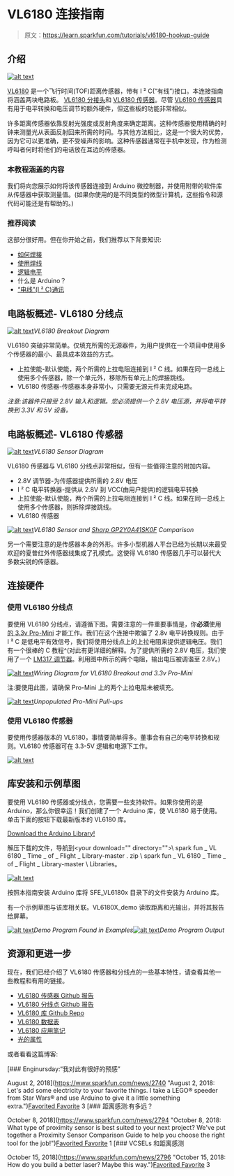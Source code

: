 # VL6180 连接指南

> 原文：<https://learn.sparkfun.com/tutorials/vl6180-hookup-guide>

## 介绍

[![alt text](img/2ed577df77b2d26e69a35b76d67fcad3.png)](https://cdn.sparkfun.com/assets/learn_tutorials/2/5/7/Combined_ISO.png)

[VL6180](https://www.sparkfun.com/products/12785) 是一个飞行时间(TOF)距离传感器，带有 I ² C(“有线”)接口。本连接指南将涵盖两块电路板。 [VL6180 分接头](https://www.sparkfun.com/products/12784)和 [VL6180 传感器](https://www.sparkfun.com/products/12785)。尽管 [VL6180 传感器](https://www.sparkfun.com/products/12785)具有用于电平转换和电压调节的额外硬件，但这些板的功能非常相似。

许多距离传感器依靠反射光强度或反射角度来确定距离。这种传感器使用精确的时钟来测量光从表面反射回来所需的时间。与其他方法相比，这是一个很大的优势，因为它可以更准确，更不受噪声的影响。这种传感器通常在手机中发现，作为检测呼叫者何时将他们的电话放在耳边的传感器。

### 本教程涵盖的内容

我们将向您展示如何将该传感器连接到 Arduino 微控制器，并使用附带的软件库从传感器中获取测量值。(如果你使用的是不同类型的微型计算机，这些指令和源代码可能还是有帮助的。)

### 推荐阅读

这部分很好用。但在你开始之前，我们推荐以下背景知识:

*   [如何焊接](https://learn.sparkfun.com/tutorials/how-to-solder-through-hole-soldering)
*   [使用焊线](https://learn.sparkfun.com/tutorials/working-with-wire)
*   [逻辑电平](https://learn.sparkfun.com/tutorials/logic-levels)
*   什么是 Arduino？
*   [“电线”(I ² C)通讯](https://learn.sparkfun.com/tutorials/i2c)

## 电路板概述- VL6180 分线点

[![alt text](img/8bfe31e58da5a280d06b381cc2bdeee3.png)](https://cdn.sparkfun.com/assets/learn_tutorials/2/5/7/BreakoutAnnotated.png)*VL6180 Breakout Diagram*

VL6180 突破非常简单。仅填充所需的无源器件，为用户提供在一个项目中使用多个传感器的最小、最具成本效益的方式。

*   上拉使能-默认使能，两个所需的上拉电阻连接到 I ² C 线。如果在同一总线上使用多个传感器，除一个单元外，移除所有单元上的焊接跳线。
*   VL6180 传感器-传感器本身非常小，只需要无源元件来完成电路。

*注意:该器件只接受 2.8V 输入和逻辑。您必须提供一个 2.8V 电压源，并将电平转换到 3.3V 和 5V 设备。*

## 电路板概述- VL6180 传感器

[![alt text](img/d90d318b64f199c39c6097d08d49cdbc.png)](https://cdn.sparkfun.com/assets/learn_tutorials/2/5/7/SensorBlockDiagramAnnotated.png)*VL6180 Sensor Diagram*

VL6180 传感器与 VL6180 分线点非常相似，但有一些值得注意的附加内容。

*   2.8V 调节器-为传感器提供所需的 2.8V 电压
*   I ² C 电平转换器-提供从 2.8V 到 VCC(由用户提供)的逻辑电平转换
*   上拉使能-默认使能，两个所需的上拉电阻连接到 I ² C 线。如果在同一总线上使用多个传感器，则拆除焊接跳线。
*   VL6180 传感器

[![alt text](img/62164c28725708fa0ac1eb87360e5582.png)](https://cdn.sparkfun.com/assets/learn_tutorials/2/5/7/SensorComparison_1.png)*VL6180 Sensor and [Sharp GP2Y0A41SK0F](https://www.sparkfun.com/products/12728) Comparison*

另一个需要注意的是传感器本身的外形。许多小型机器人平台已经为长期以来最受欢迎的夏普红外传感器线集成了孔模式。这使得 VL6180 传感器几乎可以替代大多数尖锐的传感器。

## 连接硬件

### 使用 VL6180 分线点

要使用 VL6180 分线点，请遵循下图。需要注意的一件重要事情是，你**必须**使用[的 3.3v Pro-Mini](https://www.sparkfun.com/products/11114) 才能工作。我们在这个连接中欺骗了 2.8v 电平转换规则。由于 I ² C 是低电平有效信号，我们将使用分线点上的上拉电阻来提供逻辑电压。我们有一个很棒的 C 教程^(对此有更详细的解释。为了提供所需的 2.8V 电压，我们使用了一个 [LM317 调节器](https://www.sparkfun.com/products/527)。利用图中所示的两个电阻，输出电压被调谐至 2.8V。)

[![alt text](img/a4a361361bdcfcb1c578711dbf265e21.png)](https://cdn.sparkfun.com/assets/learn_tutorials/2/5/7/WiringDiagramBreakout.png)*Wiring Diagram for VL6180 Breakout and 3.3v Pro-Mini*

注:要使用此图，请确保 Pro-Mini 上的两个上拉电阻未被填充。

[![alt text](img/b9aee27c4d3a7606ba8c767559227c88.png)](https://cdn.sparkfun.com/assets/learn_tutorials/2/5/7/pro-mini_annotated.png)*Unpopulated Pro-Mini Pull-ups*

### 使用 VL6180 传感器

要使用传感器版本的 VL6180，事情要简单得多。董事会有自己的电平转换和规则。VL6180 传感器可在 3.3-5V 逻辑和电源下工作。

[![alt text](img/8817bbc40f8c440f137a9f0b19e590e7.png)](https://cdn.sparkfun.com/assets/learn_tutorials/2/5/7/SensorHookupDiagram.png)

## 库安装和示例草图

要使用 VL6180 传感器或分线点，您需要一些支持软件。如果你使用的是 Arduino，那么你很幸运！我们创建了一个 Arduino 库，使 VL6180 易于使用。单击下面的按钮下载最新版本的 VL6180 库。

[Download the Arduino Library!](https://github.com/sparkfun/SparkFun_VL6180_Time_of_Flight_Library/archive/master.zip)

解压下载的文件，导航到\<your download="" directory="">\ spark fun _ VL 6180 _ Time _ of _ Flight _ Library-master . zip \ spark fun _ VL 6180 _ Time _ of _ Flight _ Library-master \ Libraries。</your>

[![alt text](img/f9d01a3441072cdabc8b802069ae2761.png)](https://cdn.sparkfun.com/assets/learn_tutorials/2/5/7/LibraryInstall.PNG)

按照本指南安装 Arduino 库将 SFE_VL6180x 目录下的文件安装为 Arduino 库。

有一个示例草图与该库相关联。VL6180X_demo 读取距离和光输出，并将其报告给屏幕。

[![alt text](img/2522f7abb6c8919cbf5e200328a38f3e.png)](https://cdn.sparkfun.com/assets/learn_tutorials/2/5/7/Demo.png)*Demo Program Found in Examples*[![alt text](img/abf8875b238c7d52f6a8fc8f4df1be79.png)](https://cdn.sparkfun.com/assets/learn_tutorials/2/5/7/SensorExampleProgram.PNG)*Demo Program Output*

## 资源和更进一步

现在，我们已经介绍了 VL6180 传感器和分线点的一些基本特性，请查看其他一些教程和有用的链接。

*   [VL6180 传感器 Github 报告](https://github.com/sparkfun/SparkFun_VL6180_Time_of_Flight_Sensor)
*   [VL6180 分线点 Github 报告](https://github.com/sparkfun/SparkFun_VL6180_Time_of_Flight_Breakout)
*   [VL6180 库 Github Repo](https://github.com/sparkfun/SparkFun_VL6180_Time_of_Flight_Library)
*   [VL6180 数据表](https://cdn.sparkfun.com/assets/learn_tutorials/2/5/7/VL6180_datasheet.pdf)
*   [VL6180 应用笔记](https://cdn.sparkfun.com/assets/learn_tutorials/2/5/7/VL6180_ApplicationNote.pdf)
*   [光的属性](https://learn.sparkfun.com/tutorials/light)

或者看看这篇博客:

[](https://www.sparkfun.com/news/2740 "August 2, 2018: Let's add some electricity to your favorite things. I take a LEGO® speeder from Star Wars® and use Arduino to give it a little something extra.") [### Enginursday:“我对此有很好的预感”

August 2, 2018](https://www.sparkfun.com/news/2740 "August 2, 2018: Let's add some electricity to your favorite things. I take a LEGO® speeder from Star Wars® and use Arduino to give it a little something extra.")[Favorited Favorite](# "Add to favorites") 3[](https://www.sparkfun.com/news/2794 "October 8, 2018: What type of proximity sensor is best suited to your next project? We've put together a Proximity Sensor Comparison Guide to help you choose the right tool for the job!") [### 距离感测:有多远？

October 8, 2018](https://www.sparkfun.com/news/2794 "October 8, 2018: What type of proximity sensor is best suited to your next project? We've put together a Proximity Sensor Comparison Guide to help you choose the right tool for the job!")[Favorited Favorite](# "Add to favorites") 1[](https://www.sparkfun.com/news/2796 "October 15, 2018: How do you build a better laser? Maybe this way.") [### VCSELs 和距离感测

October 15, 2018](https://www.sparkfun.com/news/2796 "October 15, 2018: How do you build a better laser? Maybe this way.")[Favorited Favorite](# "Add to favorites") 3